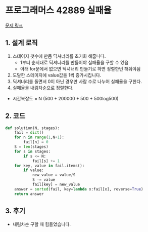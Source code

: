 # 프로그래머스 42889 실패율

[문제 링크](https://programmers.co.kr/learn/courses/30/lessons/42889)

## 1. 설계 로직

1. 스테이지 갯수에 만큼 딕셔너리를 초기화 해줍니다.
   - 1부터 순서대로 딕셔너리를 만들어야 실패율을 구할 수 있음
   - 아래 for문에서 없으면 딕셔너리 만들기로 하면 정렬한번 해줘야됨
2. 도달한 스테이지에 value값을 1씩 증가시킵니다.
3. 딕셔너리를 돌면서 0이 아닌 경우만 사람 수로 나누어 실패율을 구한다.
4. 실패율을 내림차순으로 정렬한다.



- 시간복잡도 = N (500 + 200000 + 500 + 500log500)

## 2. 코드

```python
def solution(N, stages):
    fail = dict()
    for n in range(1,N+1):
        fail[n] = 0
    S = len(stages)
    for s in stages:
        if s <= N:
            fail[s] += 1
    for key, value in fail.items():
        if value:
            new_value = value/S
            S -= value
            fail[key] = new_value
    answer = sorted(fail, key=lambda x:fail[x], reverse=True)
    return answer
```



## 3. 후기

- 내림차순 구할 때 힘들었습니다.


